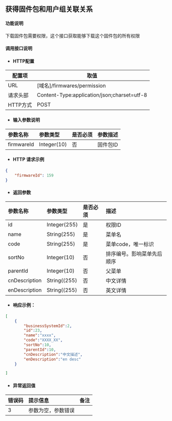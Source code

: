 ## 获得固件包和用户组关联关系

#### 功能说明

下载固件包需要权限，这个接口获取能够下载这个固件包的所有权限



#### 调用接口说明

* #### HTTP配置

| 配置项 | 取值 |
| --- | --- |
| URL | \[域名\]/firmwares/permission|
| 请求头部 | Content-Type:application/json;charset=utf-8 |
| HTTP方式 | POST|

* #### 输入参数说明

| 参数名称 | 参数类型 | 是否必须 | 参数描述 |
| :--- | :--- | :--- | :--- |
| firmwareId| Integer\(10\) | 否 | 固件包ID|


* #### HTTP 请求示例


```json
{
	"firmwareId": 159
}
```



* #### 返回参数

| 参数名称 | 参数类型 | 是否必须 | 描述 |
| :--- | :--- | :--- | :--- |
| id | Integer\(255\) | 是 | 权限ID|
|name |String\(255\) | 是 | 菜单名|
| code| String\(255\)| 是 | 菜单code，唯一标识|
| sortNo|Integer\(10\) | 否 | 排序编号。影响菜单先后顺序|
| parentId| Integer(10)| 否 | 父菜单|
| cnDescription|String\((255\) | 否 | 中文详情|
| enDescription| String\((255\)| 否 | 英文详情|




* #### 响应示例：

```json
[
    {
        "businessSystemId":2,
        "id":23,
        "name":"xxxx",
        "code":"XXXX_XX",
        "sortNo":10,
        "parentId":10,
        "cnDescription":"中文描述",
        "enDescription":"en desc"
    }

]
```



* #### 异常返回值

| 错误码 | 提示信息 | 备注 |
| :--- | :--- | :--- |
| 3 | 参数为空，参数错误 | |




